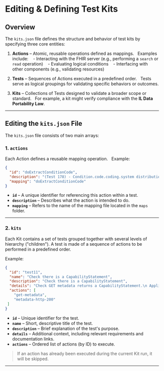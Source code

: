 # Editing & Defining Test Kits

## Overview

The `kits.json` file defines the structure and behavior of test kits by specifying three core entities:

1. **Actions** – Atomic, reusable operations defined as mappings.  
 Examples include:
   - Interacting with the FHIR server (e.g., performing a `search` or `read` operation)
   - Evaluating logical conditions
   - Interfacing with other components (e.g., validating resources)

2. **Tests** – Sequences of Actions executed in a predefined order.  
 Tests serve as logical groupings for validating specific behaviors or outcomes.

3. **Kits** – Collections of Tests designed to validate a broader scope or standard.  
 For example, a kit might verify compliance with the **IL Data Portability Law**.

---

## Editing the `kits.json` File

The `kits.json` file consists of two main arrays:

### 1. `actions`

Each Action defines a reusable mapping operation.  
Example:

```json
{
  "id": "doExtractConditionCode",
  "description": "(Test 178) - Condition.code.coding.system distribution",
  "mapping": "doExtractConditionCode"
}
```

- **`id`** – A unique identifier for referencing this action within a test.
- **`description`** – Describes what the action is intended to do.
- **`mapping`** – Refers to the name of the mapping file located in the `maps` folder.

---

### 2. `kits`

Each Kit contains a set of tests grouped together with several levels of hierarchy ("children").
A test is made of a sequence of actions to be performed in a predefined order.

Example:

```json
{
  "id": "test11",
  "name": "Check there is a CapabilityStatement",
  "description": "Check there is a CapabilityStatement",
  "details": "Check GET metadata returns a CapabilityStatement.\n Applications SHALL return a resource that describes the functionality of the server end-point.\n https://hl7.org/fhir/R4/http.html#capabilities \n RESTful servers are required to provide this resource on demand. Servers SHALL specify what resource types and operations are supported \n https://hl7.org/fhir/R4/capabilitystatement.html#notes",
  "actions": [
    "get-metadata",
    "metadata-http-200"
 ]
}
```

- **`id`** – Unique identifier for the test.
- **`name`** – Short, descriptive title of the test.
- **`description`** – Brief explanation of the test's purpose.
- **`details`** – Additional context, including relevant requirements and documentation links.
- **`actions`** – Ordered list of actions (by ID) to execute.  
 > If an action has already been executed during the current Kit run, it will be skipped.

---